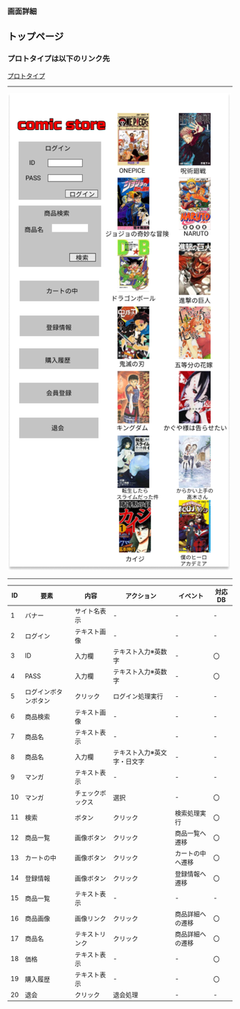 ### 画面詳細
## トップページ
### プロトタイプは以下のリンク先
[プロトタイプ](https://www.figma.com/file/1qrEKi7iktAY3U27hFIezf/Untitled?node-id=0%3A1)
*****
<img src="../img/toppage.png" width="500">

*****

| ID | 要素 | 内容 | アクション | イベント | 対応DB |
|----|------|------|-----------|----------|--------|
|1   |バナー|サイト名表示|-     |-         |-       |
|2   |ログイン|テキスト画像|-   |-         |-       |
|3   |ID|入力欄|テキスト入力※英数字|-         |〇      |
|4   |PASS|入力欄|テキスト入力※英数字|-         |〇      |
|5   |ログインボタンボタン|クリック|ログイン処理実行|- |- |
|6   |商品検索|テキスト画像|-   |-         |-      |
|7   |商品名|テキスト表示|-     |-        |-       |
|8   |商品名|入力欄|テキスト入力※英文字・日文字|-        |-       |
|9   |マンガ|テキスト表示|-     |-        |-       |
|10  |マンガ|チェックボックス|選択|-      |〇      |
|11  |検索  |ボタン|クリック   |検索処理実行|〇    |
|12  |商品一覧|画像ボタン|クリック|商品一覧へ遷移|〇|
|13  |カートの中|画像ボタン|クリック|カートの中へ遷移|〇|
|14  |登録情報|画像ボタン|クリック|登録情報へ遷移|〇|
|15  |商品一覧|テキスト表示|-     |-      |-        |
|16  |商品画像|画像リンク|クリック|商品詳細への遷移|〇|
|17  |商品名|テキストリンク|クリック|商品詳細への遷移|〇|
|18  |価格|テキスト表示|-       |-      |〇      |
|19  |購入履歴|テキスト表示|-     |-      |〇      |
|20  |退会   |クリック|退会処理   |-      |-       |

